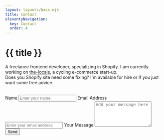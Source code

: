```yaml
---
layout: layouts/base.njk
title: Contact
eleventyNavigation:
  key: Contact
  order: 4
---
```


<h1>{{ title }}</h1>
<p class="infobox">A freelance frontend developer, specializing in Shopify. 
I am currently working on <a href="https://www.thelocals.cc/">the-locals</a>, a cycling e-commerce start-up.<br/> 
Does you Shopify site need some fixing?
I'm available for hire or if you just want some free advice.</p> <br />
<form id="my-form" class="contact-form" name="contact" method="POST" data-netlify="true">
  <input type="hidden" name="form-name" value="contact" />
  <label for="inputName">Name</label>
  <input type="text"   
         name="name" 
         id="inputName" 
         placeholder="Enter your name"
         required="required">
  </input>
  <label for="inputEmail" required="required">Email Address</label>
  <input type="email" 
         name="email"
         id="inputEmail" 
         placeholder="Enter your email address">
  </input>
  <label for="message">Your Message</label>            
  <textarea
          rows="5" 
          name="message" 
          id="message" 
          placeholder="Add your message here" required=""></textarea>
  <button class="contact-btn" type="submit">Send</button>
<p id="my-form-status"></p>
</form>

<script>
    var form = document.getElementById("my-form");
    
    async function handleSubmit(event) {
      event.preventDefault();
      var status = document.getElementById("my-form-status");
      var data = new FormData(event.target);
      fetch(event.target.action, {
        method: form.method,
        body: data,
        headers: {
            'Accept': 'application/json'
        }
      }).then(response => {
        status.innerHTML = "Thanks. I will get back to you soon.";
        form.reset()
      }).catch(error => {
        status.innerHTML = "Sorry! There was a problem submitting your form, try again"
      });
    }
    form.addEventListener("submit", handleSubmit)
</script>
